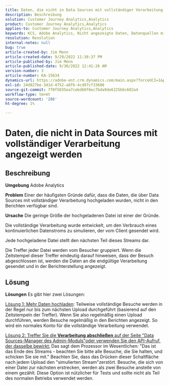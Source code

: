 ```yaml
---
title: Daten, die nicht in Data Sources mit vollständiger Verarbeitung angezeigt werden
description: Beschreibung
solution: Customer Journey Analytics,Analytics
product: Customer Journey Analytics,Analytics
applies-to: Customer Journey Analytics,Analytics
keywords: KCS, Adobe Analytics, Nicht angezeigte Daten, Datenquellen mit vollständiger Verarbeitung, Best Practices
resolution: Resolution
internal-notes: null
bug: true
article-created-by: Jim Menn
article-created-date: 9/29/2022 11:38:37 PM
article-published-by: Jim Menn
article-published-date: 9/30/2022 12:41:26 AM
version-number: 3
article-number: KA-15634
dynamics-url: https://adobe-ent.crm.dynamics.com/main.aspx?forceUCI=1&pagetype=entityrecord&etn=knowledgearticle&id=16d995d4-4f40-ed11-9db1-0022480866ad
exl-id: 24d827be-341d-4752-a8fb-4cd97cf33608
source-git-commit: 7f0f5035ea7cebd60f6ec7bda9de6225b6c602a4
workflow-type: tm+mt
source-wordcount: '286'
ht-degree: 1%

---
```


# Daten, die nicht in Data Sources mit vollständiger Verarbeitung angezeigt werden

## Beschreibung


<b>Umgebung</b>
Adobe Analytics

<b>Problem</b>
Einer der häufigsten Gründe dafür, dass die Daten, die über Data Sources mit vollständiger Verarbeitung hochgeladen wurden, nicht in den Berichten verfügbar sind.

<b>Ursache</b>
Die geringe Größe der hochgeladenen Datei ist einer der Gründe.

Die vollständige Verarbeitung wurde entwickelt, um den Verbrauch eines kontinuierlichen Datenstroms zu simulieren, der vom Client gesendet wird.

Jede hochgeladene Datei stellt den nächsten Teil dieses Streams dar.

Die Treffer jeder Datei werden vom Besucher gruppiert. Wenn die Zeitstempel dieser Treffer eindeutig darauf hinweisen, dass der Besuch abgeschlossen ist, werden die Daten an die endgültige Verarbeitung gesendet und in der Berichterstellung angezeigt.


## Lösung


<b>Lösungen</b>
Es gibt hier zwei Lösungen:

<u>Lösung 1: Mehr Daten hochladen</u>: Teilweise vollständige Besuche werden in der Regel nur bis zum nächsten Upload durchgeführt (basierend auf den Zeitstempeln der Treffer). Wenn Sie also regelmäßig einen Upload durchführen, werden Besuche regelmäßig in den Berichten angezeigt.
So wird ein normales Konto für die vollständige Verarbeitung verwendet.

<u>Lösung 2: Treffer Sie die <b>Verarbeitung abschließen</b> auf der Seite &quot;Data Sources-Manager des Admin-Moduls&quot;oder verwenden Sie den API-Aufruf, der dasselbe bewirkt:</u>
Das sagt dem Prozessor im Wesentlichen: &quot;Das ist das Ende des Streams - beachten Sie bitte alle Besuche, die Sie halten, und schicken Sie sie mit.&quot;
Beachten Sie, dass das Drücken dieser Schaltfläche nach jedem Upload den &quot;simulierten Stream&quot;zerstört.
Besuche, die sich von einer Datei zur nächsten erstrecken, werden als zwei Besuche anstelle von einem gezählt.
Diese Option ist nützlicher für Tests und sollte nicht als Teil des normalen Betriebs verwendet werden.
